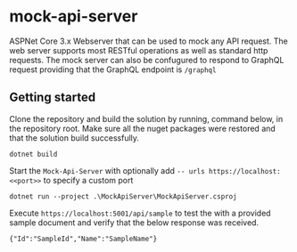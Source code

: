 # mock-api-server
ASPNet Core 3.x Webserver that can be used to mock any API request.  The web server supports most RESTful operations as well as standard http requests.  The mock server can also be confugured to respond to GraphQL request providing that the GraphQL endpoint is `/graphql`

## Getting started

Clone the repository and build the solution by running, command below, in the repository root.  Make sure all the nuget packages were restored and that the solution build successfully.
```
dotnet build
```

Start the `Mock-Api-Server` with optionally add ```-- urls https://localhost:<<port>>``` to specify a custom port
```
dotnet run --project .\MockApiServer\MockApiServer.csproj
```

Execute ```https://localhost:5001/api/sample``` to test the with a provided sample document and verify that the below response was received.
```
{"Id":"SampleId","Name":"SampleName"}
```


